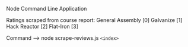Node Command Line Application

Ratings scraped from course report:
General Assembly [0]
Galvanize [1]
Hack Reactor [2]
Flat-Iron [3]

Command -->
	node scrape-reviews.js `<index>`